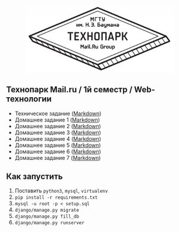 <p align="center">
  <a href="https://park.mail.ru/">
    <img
      alt="Технопарк Mail.ru"
      src="/img/tpark_logo.jpg"
      width="400"
    />
  </a>
</p>

## Технопарк Mail.ru / 1й семестр / Web-технологии
- Техническое задание ([Markdown](markdown/technical_details.md))
- Домашнее задание 1 ([Markdown](/markdown/task-1.md))
- Домашнее задание 2 ([Markdown](/markdown/task-2.md))
- Домашнее задание 3 ([Markdown](/markdown/task-3.md))
- Домашнее задание 4 ([Markdown](/markdown/task-4.md))
- Домашнее задание 5 ([Markdown](/markdown/task-5.md))
- Домашнее задание 6 ([Markdown](/markdown/task-6.md))
- Домашнее задание 7 ([Markdown](/markdown/task-7.md))

## Как запустить
1. Поставить `python3`, `mysql`, `virtualenv`
2. `pip install -r requirements.txt`
3. `mysql -u root -p < setup.sql`
4. `django/manage.py migrate`
5. `django/manage.py fill_db`
6. `django/manage.py runserver`